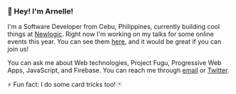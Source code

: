 ### 👋  Hey! I'm Arnelle!

I'm a Software Developer from Cebu, Philippines, currently building cool things at [Newlogic](https://newlogic.io/). Right now I'm working on my talks for some online events this year. You can see them [here](https://arnellebalane.com/events/), and it would be great if you can join us!

You can ask me about Web technologies, Project Fugu, Progressive Web Apps, JavaScript, and Firebase. You can reach me through [email](mailto:arnellebalane@gmail.com) or [Twitter](https://twitter.com/arnellebalane).

⚡  Fun fact: I do some card tricks too! 🃏

<!--
**arnellebalane/arnellebalane** is a ✨ _special_ ✨ repository because its `README.md` (this file) appears on your GitHub profile.

Here are some ideas to get you started:

- 🔭 I’m currently working on ...
- 🌱 I’m currently learning ...
- 👯 I’m looking to collaborate on ...
- 🤔 I’m looking for help with ...
- 💬 Ask me about ...
- 📫 How to reach me: ...
- 😄 Pronouns: ...
- ⚡ Fun fact: ...
-->
